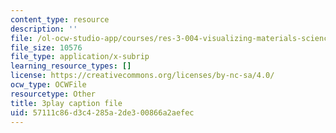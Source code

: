 ```yaml
---
content_type: resource
description: ''
file: /ol-ocw-studio-app/courses/res-3-004-visualizing-materials-science-fall-2017/57111c86d3c4285a2de300866a2aefec_EmeWBxXlzKA.srt
file_size: 10576
file_type: application/x-subrip
learning_resource_types: []
license: https://creativecommons.org/licenses/by-nc-sa/4.0/
ocw_type: OCWFile
resourcetype: Other
title: 3play caption file
uid: 57111c86-d3c4-285a-2de3-00866a2aefec
---
```

